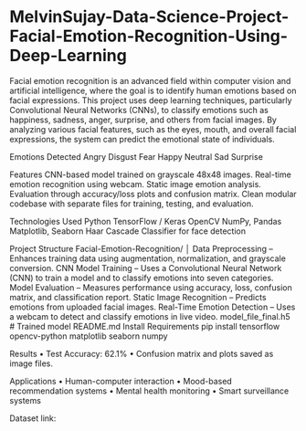 # MelvinSujay-Data-Science-Project-Facial-Emotion-Recognition-Using-Deep-Learning
Facial emotion recognition is an advanced field within computer vision and artificial intelligence, where the goal is to identify human emotions based on facial expressions. This project uses deep learning techniques, particularly Convolutional Neural Networks (CNNs), to classify emotions such as happiness, sadness, anger, surprise, and others from facial images. By analyzing various facial features, such as the eyes, mouth, and overall facial expressions, the system can predict the emotional state of individuals.

Emotions Detected
Angry
Disgust
Fear
Happy
Neutral
Sad
Surprise

Features
CNN-based model trained on grayscale 48x48 images.
Real-time emotion recognition using webcam.
Static image emotion analysis.
Evaluation through accuracy/loss plots and confusion matrix.
Clean modular codebase with separate files for training, testing, and evaluation.

Technologies Used
Python
TensorFlow / Keras
OpenCV
NumPy, Pandas
Matplotlib, Seaborn
Haar Cascade Classifier for face detection

Project Structure Facial-Emotion-Recognition/ │
Data Preprocessing – Enhances training data using augmentation, normalization, and grayscale conversion.
CNN Model Training – Uses a Convolutional Neural Network (CNN) to train a model and to classify emotions into seven categories.
Model Evaluation – Measures performance using accuracy, loss, confusion matrix, and classification report.
Static Image Recognition – Predicts emotions from uploaded facial images.
Real-Time Emotion Detection – Uses a webcam to detect and classify emotions in live video.
model_file_final.h5 # Trained model
README.md
Install Requirements pip install tensorflow opencv-python matplotlib seaborn numpy

Results • Test Accuracy: 62.1% • Confusion matrix and plots saved as image files.

Applications • Human-computer interaction • Mood-based recommendation systems • Mental health monitoring • Smart surveillance systems

Dataset link: 
